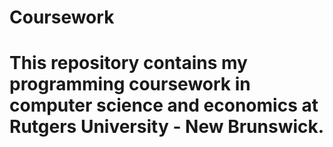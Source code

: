 # Coursework
# This repository contains my programming coursework in computer science and economics at Rutgers University - New Brunswick.
